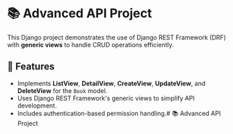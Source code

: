 # 📚 Advanced API Project

This Django project demonstrates the use of Django REST Framework (DRF) with **generic views** to handle CRUD operations efficiently.

## 📌 Features
- Implements **ListView**, **DetailView**, **CreateView**, **UpdateView**, and **DeleteView** for the `Book` model.
- Uses Django REST Framework's generic views to simplify API development.
- Includes authentication-based permission handling.# 📚 Advanced API Project

